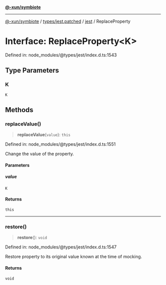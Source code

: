 [**@-xun/symbiote**](../../../../../README.md)

***

[@-xun/symbiote](../../../../../README.md) / [types/jest.patched](../../../README.md) / [jest](../README.md) / ReplaceProperty

# Interface: ReplaceProperty\<K\>

Defined in: node\_modules/@types/jest/index.d.ts:1543

## Type Parameters

### K

`K`

## Methods

### replaceValue()

> **replaceValue**(`value`): `this`

Defined in: node\_modules/@types/jest/index.d.ts:1551

Change the value of the property.

#### Parameters

##### value

`K`

#### Returns

`this`

***

### restore()

> **restore**(): `void`

Defined in: node\_modules/@types/jest/index.d.ts:1547

Restore property to its original value known at the time of mocking.

#### Returns

`void`
